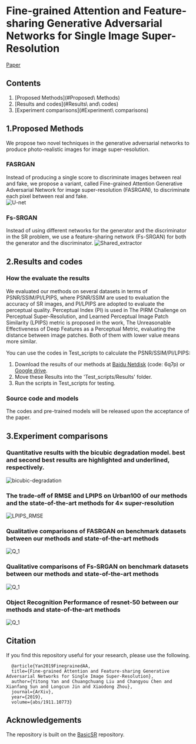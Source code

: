 # Fine-grained Attention and Feature-sharing Generative Adversarial Networks for Single Image Super-Resolution
[Paper](https://arxiv.org/abs/1911.10773)
## Contents
1. [Proposed Methods](#Proposed\ Methods)
2. [Results and codes](#Results\ and\ codes)
3. [Experiment comparisons](#Experiment\ comparisons)


## 1.Proposed Methods
We propose two novel techniques in the generative adversarial networks to produce photo-realistic images for image super-resolution. 
### FASRGAN
Instead of producing a single score to discriminate images between real and fake, we propose a variant, called Fine-grained Attention Generative Adversarial Network for image super-resolution (FASRGAN), to discriminate each pixel between real and fake.  
![U-net](Figure/U-net.png)
### Fs-SRGAN
Instead of using different networks for the generator and the discriminator in the SR problem, we use a feature-sharing network (Fs-SRGAN) for both the generator and the discriminator. 
![Shared_extractor](Figure/Shared_extractor.png)

## 2.Results and codes

### How the evaluate the results
We evaluated our methods on several datasets in terms of PSNR/SSIM/PI/LPIPS, where PSNR/SSIM are used to evaluation the accuracy of SR images, and PI/LPIPS are adopted to evaluate the perceptual quality.
Perceptual Index (PI) is used in The PIRM Challenge on Perceptual Super-Resolution, and Learned Perceptual Image Patch Similarity (LPIPS) metric is proposed in the work, The Unreasonable Effectiveness of Deep Features as a Perceptual Metric, evaluating the distance between image patches. Both of them with lower value means more similar. 

You can use the codes in Test_scripts to calculate the PSNR/SSIM/PI/LPIPS: 
1. Download the results of our methods at [Baidu Netdisk](https://pan.baidu.com/s/19X15RgbF0DIvkTBokx603w) (code: 6q7p) or [Google drive](https://drive.google.com/open?id=12286mQ-Lq_4HoGPdsMQk2F9DmmnAQAv8).
2. Move these Results into the 'Test_scripts/Results' folder.
3. Run the scripts in Test_scripts for testing.

### Source code and models
The codes and pre-trained models will be released upon the acceptance of the paper.

<!-- ### Pre-trained models
Download the results of our methods at [Baidu Netdisk](https://pan.baidu.com/s/16XF1_-DsWv9r6qbm-cE9mw) or [Google drive](https://drive.google.com/drive/folders/1OVFJAa89SKt-wfMqpGPiNW2E3qN55tc1?usp=sharing)). -->

## 3.Experiment comparisons
### Quantitative results with the bicubic degradation model. best and second best results are highlighted and underlined, respectively.

![bicubic-degradation](Figure/Bic-results.png)

### The trade-off of RMSE and LPIPS on Urban100 of our methods and the state-of-the-art methods for $4\times$ super-resolution

![LPIPS_RMSE](Figure/LPIPS_RMSE.png)

###  Qualitative comparisons of FASRGAN on benchmark datasets between our methods and state-of-the-art methods

![Q_1](Figure/FASRGAN-comparison-1.png)


### Qualitative comparisons of Fs-SRGAN on benchmark datasets between our methods and state-of-the-art methods

![Q_1](Figure/FsSRGAN-comparison-1.png)


### Object Recognition Performance of resnet-50 between our methods and state-of-the-art methods

![Q_1](Figure/resnet-50.png)

## Citation
If you find this repository useful for your research, please use the following.
```
  @article{Yan2019FinegrainedAA,
  title={Fine-grained Attention and Feature-sharing Generative Adversarial Networks for Single Image Super-Resolution},
  author={Yitong Yan and Chuangchuang Liu and Changyou Chen and Xianfang Sun and Longcun Jin and Xiaodong Zhou},
  journal={ArXiv},
  year={2019},
  volume={abs/1911.10773}
```

## Acknowledgements
The repository is built on the [BasicSR](https://github.com/xinntao/BasicSR) repository.
